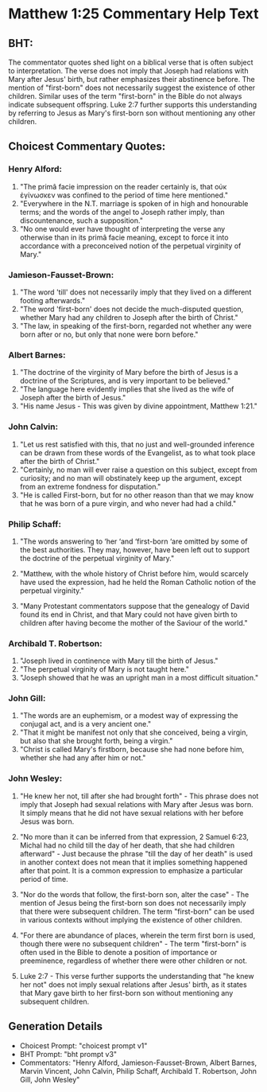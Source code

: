 # Matthew 1:25 Commentary Help Text

## BHT:
The commentator quotes shed light on a biblical verse that is often subject to interpretation. The verse does not imply that Joseph had relations with Mary after Jesus' birth, but rather emphasizes their abstinence before. The mention of "first-born" does not necessarily suggest the existence of other children. Similar uses of the term "first-born" in the Bible do not always indicate subsequent offspring. Luke 2:7 further supports this understanding by referring to Jesus as Mary's first-born son without mentioning any other children.

## Choicest Commentary Quotes:
### Henry Alford:
1. "The primâ facie impression on the reader certainly is, that οὐκ ἐγίνωσκεν was confined to the period of time here mentioned."
2. "Everywhere in the N.T. marriage is spoken of in high and honourable terms; and the words of the angel to Joseph rather imply, than discountenance, such a supposition."
3. "No one would ever have thought of interpreting the verse any otherwise than in its primâ facie meaning, except to force it into accordance with a preconceived notion of the perpetual virginity of Mary."

### Jamieson-Fausset-Brown:
1. "The word 'till' does not necessarily imply that they lived on a different footing afterwards."
2. "The word 'first-born' does not decide the much-disputed question, whether Mary had any children to Joseph after the birth of Christ."
3. "The law, in speaking of the first-born, regarded not whether any were born after or no, but only that none were born before."

### Albert Barnes:
1. "The doctrine of the virginity of Mary before the birth of Jesus is a doctrine of the Scriptures, and is very important to be believed."
2. "The language here evidently implies that she lived as the wife of Joseph after the birth of Jesus."
3. "His name Jesus - This was given by divine appointment, Matthew 1:21."

### John Calvin:
1. "Let us rest satisfied with this, that no just and well-grounded inference can be drawn from these words of the Evangelist, as to what took place after the birth of Christ."
2. "Certainly, no man will ever raise a question on this subject, except from curiosity; and no man will obstinately keep up the argument, except from an extreme fondness for disputation."
3. "He is called First-born, but for no other reason than that we may know that he was born of a pure virgin, and who never had had a child."

### Philip Schaff:
1. "The words answering to ‘her ‘and ‘first-born ‘are omitted by some of the best authorities. They may, however, have been left out to support the doctrine of the perpetual virginity of Mary." 

2. "Matthew, with the whole history of Christ before him, would scarcely have used the expression, had he held the Roman Catholic notion of the perpetual virginity."

3. "Many Protestant commentators suppose that the genealogy of David found its end in Christ, and that Mary could not have given birth to children after having become the mother of the Saviour of the world."

### Archibald T. Robertson:
1. "Joseph lived in continence with Mary till the birth of Jesus."
2. "The perpetual virginity of Mary is not taught here."
3. "Joseph showed that he was an upright man in a most difficult situation."

### John Gill:
1. "The words are an euphemism, or a modest way of expressing the conjugal act, and is a very ancient one."
2. "That it might be manifest not only that she conceived, being a virgin, but also that she brought forth, being a virgin."
3. "Christ is called Mary's firstborn, because she had none before him, whether she had any after him or not."

### John Wesley:
1. "He knew her not, till after she had brought forth" - This phrase does not imply that Joseph had sexual relations with Mary after Jesus was born. It simply means that he did not have sexual relations with her before Jesus was born.

2. "No more than it can be inferred from that expression, 2 Samuel 6:23, Michal had no child till the day of her death, that she had children afterward" - Just because the phrase "till the day of her death" is used in another context does not mean that it implies something happened after that point. It is a common expression to emphasize a particular period of time.

3. "Nor do the words that follow, the first-born son, alter the case" - The mention of Jesus being the first-born son does not necessarily imply that there were subsequent children. The term "first-born" can be used in various contexts without implying the existence of other children.

4. "For there are abundance of places, wherein the term first born is used, though there were no subsequent children" - The term "first-born" is often used in the Bible to denote a position of importance or preeminence, regardless of whether there were other children or not.

5. Luke 2:7 - This verse further supports the understanding that "he knew her not" does not imply sexual relations after Jesus' birth, as it states that Mary gave birth to her first-born son without mentioning any subsequent children.


## Generation Details
- Choicest Prompt: "choicest prompt v1"
- BHT Prompt: "bht prompt v3"
- Commentators: "Henry Alford, Jamieson-Fausset-Brown, Albert Barnes, Marvin Vincent, John Calvin, Philip Schaff, Archibald T. Robertson, John Gill, John Wesley"

